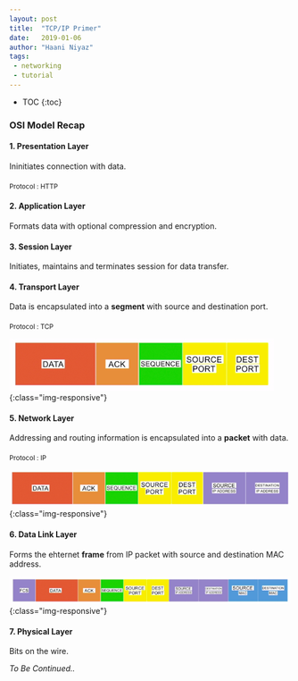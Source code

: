 ```yaml
---
layout: post
title:  "TCP/IP Primer"
date:   2019-01-06
author: "Haani Niyaz"
tags: 
 - networking
 - tutorial
---
```


* TOC
{:toc}

### OSI Model Recap

#### 1. Presentation Layer

Ininitiates connection with data.

<sub>Protocol : HTTP</sub>

#### 2. Application Layer

Formats data with optional compression and encryption.

#### 3. Session Layer

Initiates, maintains and terminates session for data transfer.

#### 4. Transport Layer

Data is encapsulated into a **segment** with source and destination port.

<sub>Protocol : TCP</sub>

![TCP Segment](css/images/tcp-segment.png){:class="img-responsive"}


#### 5. Network Layer

Addressing and routing information is encapsulated into a **packet** with data.

<sub>Protocol : IP</sub>

![IP Packet](css/images/ip-packet.png){:class="img-responsive"}

#### 6. Data Link Layer

Forms the ehternet **frame** from IP packet with source and destination MAC address.

![Ethernet Frame](css/images/ethernet-frame.png){:class="img-responsive"}


#### 7. Physical Layer

Bits on the wire.


*To Be Continued..*